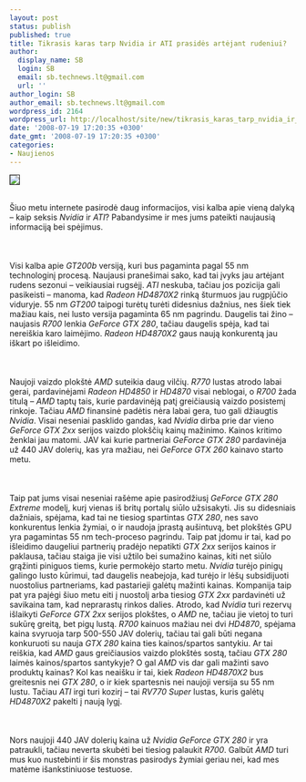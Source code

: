```yaml
---
layout: post
status: publish
published: true
title: Tikrasis karas tarp Nvidia ir ATI prasidės artėjant rudeniui?
author:
  display_name: SB
  login: SB
  email: sb.technews.lt@gmail.com
  url: ''
author_login: SB
author_email: sb.technews.lt@gmail.com
wordpress_id: 2164
wordpress_url: http://localhost/site/new/tikrasis_karas_tarp_nvidia_ir_ati_prasides_artejant_rudeniui_/
date: '2008-07-19 17:20:35 +0300'
date_gmt: '2008-07-19 17:20:35 +0300'
categories:
- Naujienos
---
```

<div class="imgright"><img src="http://tbn0.google.com/images?q=tbn:ekT7gzDFVTrlOM:http://www.thg.ru/technews/images/nvidia_vs_ati-030508.jpg" border="1"></div>
<p><br>Šiuo metu internete pasirodė daug informacijos, visi kalba apie vieną dalyką – kaip seksis <i>Nvidia</i> ir <i>ATI</i>? Pabandysime ir mes jums pateikti naujausią informaciją bei spėjimus.<br />
<br><br />
<br>Visi kalba apie <i>GT200b</i> versiją, kuri bus pagaminta pagal 55 nm technologinį procesą. Naujausi pranešimai sako, kad tai įvyks jau artėjant rudens sezonui – veikiausiai rugsėjį. <i>ATI</i> neskuba, tačiau jos pozicija gali pasikeisti – manoma, kad <i>Radeon HD4870X2</i> rinką šturmuos jau rugpjūčio viduryje. 55 nm <i>GT200</i> taipogi turėtų turėti didesnius dažnius, nes šiek tiek mažiau kais, nei lusto versija pagaminta 65 nm pagrindu. Daugelis tai žino – naujasis <i>R700</i> lenkia <i>GeForce GTX 280</i>, tačiau daugelis spėja, kad tai nereiškia karo laimėjimo. <i>Radeon HD4870X2</i> gaus naują konkurentą jau iškart po išleidimo.<br />
<br><br />
<br>Naujoji vaizdo plokštė <i>AMD</i> suteikia daug vilčių. <i>R770</i> lustas atrodo labai gerai, pardavinėjami <i>Radeon HD4850</i> ir <i>HD4870</i> visai neblogai, o <i>R700</i> žada titulą – <i>AMD</i> taptų tais, kurie pardavinėją patį greičiausią vaizdo posistemį rinkoje. Tačiau <i>AMD</i> finansinė padėtis nėra labai gera, tuo gali džiaugtis <i>Nvidia</i>. Visai neseniai pasklido gandas, kad <i>Nvidia</i> dirba prie dar vieno <i>GeForce GTX 2xx</i> serijos vaizdo plokščių kainų mažinimo. Kainos kritimo ženklai jau matomi. JAV kai kurie partneriai <i>GeForce GTX 280</i> pardavinėja už 440 JAV dolerių, kas yra mažiau, nei <i>GeForce GTX 260</i> kainavo starto metu.<br />
<br><br />
<br>Taip pat jums visai neseniai rašėme apie pasirodžiusį <i>GeForce GTX 280 Extreme</i> modelį, kurį vienas iš britų portalų siūlo užsisakyti. Jis su didesniais dažniais, spėjama, kad tai ne tiesiog spartintas <i>GTX 280</i>, nes savo konkurentus lenkia žymiai, o ir naudoja įprastą aušintuvą, bet plokštės GPU yra pagamintas 55 nm tech-proceso pagrindu. Taip pat įdomu ir tai, kad po išleidimo daugeliui partnerių pradėjo nepatikti <i>GTX 2xx</i> serijos kainos ir paklausa, tačiau staiga jie visi užtilo bei sumažino kainas, kiti net siūlo grąžinti piniguos tiems, kurie permokėjo starto metu. <i>Nvidia</i> turėjo pinigų galingo lusto kūrimui, tad daugelis neabejoja, kad turėjo ir lėšų subsidijuoti nuostolius partneriams, kad pastarieji galėtų mažinti kainas. Kompanija taip pat yra pajėgi šiuo metu eiti į nuostolį arba tiesiog <i>GTX 2xx</i> pardavinėti už savikaina tam, kad neprarastų rinkos dalies. Atrodo, kad <i>Nvidia</i> turi rezervų išlaikyti <i>GeForce GTX 2xx</i> serijos plokštes, o <i>AMD</i> ne, tačiau jie vietoj to turi sukūrę greitą, bet pigų lustą. <i>R700</i> kainuos mažiau nei dvi <i>HD4870</i>, spėjama kaina svyruoja tarp 500-550 JAV dolerių, tačiau tai gali būti negana konkuruoti su nauja <i>GTX 280</i> kaina ties kainos/spartos santykiu. Ar tai reiškia, kad <i>AMD</i> gaus greičiausios vaizdo plokštės sostą, tačiau <i>GTX 280</i> laimės kainos/spartos santykyje? O gal <i>AMD</i> vis dar gali mažinti savo produktų kainas? Kol kas neaišku ir tai, kiek <i>Radeon HD4870X2</i> bus greitesnis nei <i>GTX 280</i>, o ir kiek spartesnis nei naujoji versija su 55 nm lustu. Tačiau <i>ATI</i> irgi turi kozirį – tai <i>RV770 Super</i> lustas, kuris galėtų <i>HD4870X2</i> pakelti į naują lygį.<br />
<br><br />
<br>Nors naujoji 440 JAV dolerių kaina už <i>Nvidia GeForce GTX 280</i> ir yra patraukli, tačiau neverta skubėti bei tiesiog palaukit <i>R700</i>. Galbūt <i>AMD</i> turi mus kuo nustebinti ir šis monstras pasirodys žymiai geriau nei, kad mes matėme išankstiniuose testuose.<br />
<br><br />
<br><br />
<br></p>
